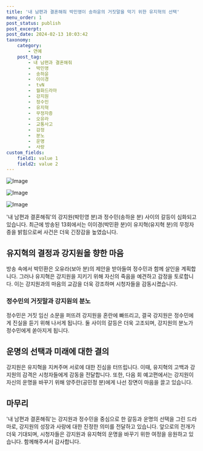 ```yaml
---
title: '내 남편과 결혼해줘 박민영이 송하윤의 거짓말을 막기 위한 유지혁의 선택'
menu_order: 1
post_status: publish
post_excerpt: 
post_date: 2024-02-13 10:03:42
taxonomy:
    category:
        - 연예
    post_tag:
        - 내 남편과 결혼해줘
        -  박민영
        -  송하윤
        -  이이경
        -  tvN
        -  월화드라마
        -  강지원
        -  정수민
        -  유지혁
        -  무정자증
        -  오유라
        -  교통사고
        -  감정
        -  분노
        -  운명
        -  사랑
custom_fields:
    field1: value 1
    field2: value 2
---
```


![Image](https://mimgnews.pstatic.net/image/311/2024/02/13/0001690854_001_20240213071101307.jpg?type=w540)

![Image](https://ssl.pstatic.net/mimgnews/image/311/2024/02/13/0001690854_002_20240213071101356.jpg?type=w540)

![Image](https://mimgnews.pstatic.net/image/311/2024/02/13/0001690854_003_20240213071101397.jpg?type=w540)

'내 남편과 결혼해줘'의 강지원(박민영 분)과 정수민(송하윤 분) 사이의 갈등이 심화되고 있습니다. 최근에 방송된 13회에서는 이이경(박민환 분)이 유지혁(유지혁 분)의 무정자증을 밝힘으로써 사건은 더욱 긴장감을 높였습니다.
## 유지혁의 결정과 강지원을 향한 마음
방송 속에서 박민환은 오유라(보아 분)의 제안을 받아들여 정수민과 함께 살인을 계획합니다. 그러나 유지혁은 강지원을 지키기 위해 자신의 죽음을 예견하고 감정을 토로합니다. 이는 강지원과의 마음의 교감을 더욱 강조하며 시청자들을 감동시켰습니다.
### 정수민의 거짓말과 강지원의 분노
정수민은 거짓 임신 소문을 퍼뜨려 강지원을 혼란에 빠뜨리고, 결국 강지원은 정수민에게 진실을 듣기 위해 나서게 됩니다. 둘 사이의 갈등은 더욱 고조되며, 강지원의 분노가 정수민에게 쏟아지게 됩니다.
## 운명의 선택과 미래에 대한 결의
강지원은 유지혁을 지켜주며 서로에 대한 진심을 터뜨립니다. 이때, 유지혁의 고백과 강지원의 감격은 시청자들에게 감동을 전달합니다. 또한, 다음 회 예고편에서는 강지원이 자신의 운명을 바꾸기 위해 양주란(공민정 분)에게 나선 장면이 마음을 끌고 있습니다.
## 마무리
'내 남편과 결혼해줘'는 강지원과 정수민을 중심으로 한 갈등과 운명의 선택을 그린 드라마로, 강지원의 성장과 사랑에 대한 진정한 의미를 전달하고 있습니다. 앞으로의 전개가 더욱 기대되며, 시청자들은 강지원과 유지혁의 운명을 바꾸기 위한 여정을 응원하고 있습니다. 함께해주셔서 감사합니다.
